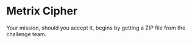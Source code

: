 # Metrix Cipher
Your mission, should you accept it, begins by getting a ZIP file from the challenge team.